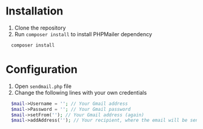 # Installation

1. Clone the repository
2. Run `composer install` to install PHPMailer dependency

```bash
  composer install
```

# Configuration

1. Open `sendmail.php` file
2. Change the following lines with your own credentials

```php
  $mail->Username = ''; // Your Gmail address
  $mail->Password = ''; // Your Gmail password
  $mail->setFrom(''); // Your Gmail address (again)
  $mail->addAddress(''); // Your recipient, where the email will be sent
```

